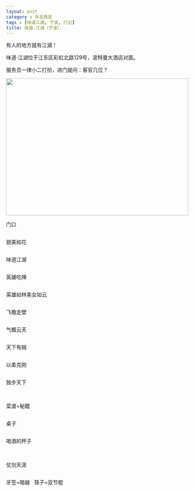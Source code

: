```yaml
---
layout: post
category : 东走西逛
tags : [味道江湖, 宁波, 行记]
title: 味道.江湖（宁波）
---
```


有人的地方就有江湖！

味道·江湖位于江东区彩虹北路129号，波特曼大酒店对面。

服务员一律小二打扮，进门就问：客官几位？

<img class="aligncenter size-full wp-image-2944" title="1" src="http://pic.yupoo.com/myhut_v/BQFA0b8G/VI9yd.jpg" alt="" width="500" height="375" />


门口

<img class="aligncenter size-full wp-image-2945" title="2" src="http://pic.yupoo.com/myhut_v/BQFzZHnu/nHr80.jpg" alt="" />

貌美如花

<img class="aligncenter size-full wp-image-2945" title="2" src="http://pic.yupoo.com/myhut_v/BQFzZwtf/11lFqF.jpg" alt="" />

味道江湖

<img class="aligncenter size-full wp-image-2945" title="2" src="http://pic.yupoo.com/myhut_v/BQFzYNga/tbPEV.jpg" alt="" />

英雄吃辣

<img class="aligncenter size-full wp-image-2945" title="2" src="http://pic.yupoo.com/myhut_v/BQFzYbmn/lyq7U.jpg" alt="" />

英雄如林美女如云

<img class="aligncenter size-full wp-image-2945" title="2" src="http://pic.yupoo.com/myhut_v/BQFzXzvp/3gh5I.jpg" alt="" />

飞檐走壁

<img class="aligncenter size-full wp-image-2945" title="2" src="http://pic.yupoo.com/myhut_v/BQFzX4nZ/14cBA6.jpg" alt="" />

气概云天

<img class="aligncenter size-full wp-image-2945" title="2" src="http://pic.yupoo.com/myhut_v/BQFzWt28/KgO38.jpg" alt="" />

天下有贼

<img class="aligncenter size-full wp-image-2945" title="2" src="http://pic.yupoo.com/myhut_v/BQFzVV0q/9M86l.jpg" alt="" />

以柔克刚

<img class="aligncenter size-full wp-image-2945" title="2" src="http://pic.yupoo.com/myhut_v/BQFzVxOk/g4hj6.jpg" alt="" />

独步天下

<img class="aligncenter size-full wp-image-2945" title="2" src="http://pic.yupoo.com/myhut_v/BQFzVfOc/Vpr5x.jpg" alt="" />

<img class="aligncenter size-full wp-image-2945" title="2" src="http://pic.yupoo.com/myhut_v/BQFzUAzo/PomdL.jpg" alt="" />

菜谱=秘籍

<img class="aligncenter size-full wp-image-2945" title="2" src="http://pic.yupoo.com/myhut_v/BQFzTWeF/Tp7Fl.jpg" alt="" />

桌子

<img class="aligncenter size-full wp-image-2945" title="2" src="http://pic.yupoo.com/myhut_v/BQFzTqxQ/Zbs.jpg" alt="" />

喝酒的杯子

<img class="aligncenter size-full wp-image-2945" title="2" src="http://pic.yupoo.com/myhut_v/BQFzT9z9/K8FO5.jpg" alt="" />

<img class="aligncenter size-full wp-image-2945" title="2" src="http://pic.yupoo.com/myhut_v/BQFzSDrp/gjU6U.jpg" alt="" />

仗剑天涯

<img class="aligncenter size-full wp-image-2945" title="2" src="http://pic.yupoo.com/myhut_v/BQFzRK27/26fiQ.jpg" alt="" />

牙签=暗器   筷子=双节棍
